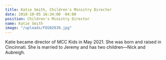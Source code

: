 ```yaml
---
title: Katie Smith, Children's Ministry Director
date: 2018-10-05 16:34:00 -04:00
position: Children's Ministry Director
name: Katie Smith
image: "/uploads/FEG02639.jpg"
---
```


Katie became director of MCC Kids in May 2021. She was born and raised in Cincinnati. She is married to Jeremy and has two children—Nick and Aubreigh.
